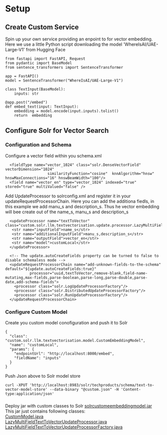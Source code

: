 

# Setup

## Create Custom Service
Spin up your own service providing an enpoint to for vector embedding. Here we use a little Python script downloading the model 'WhereIsAI/UAE-Large-V1' from Hugging Face
```
from fastapi import FastAPI, Request
from pydantic import BaseModel
from sentence_transformers import SentenceTransformer

app = FastAPI()
model = SentenceTransformer("WhereIsAI/UAE-Large-V1")

class TextInput(BaseModel):
    inputs: str

@app.post("/embed")
def embed_text(input: TextInput):
    embedding = model.encode(input.inputs).tolist()
    return  embedding
```

## Configure Solr for Vector Search

### Configuration and Schema
Configure a vector field within you schema.xml
```
  <fieldType name="vector_1024" class="solr.DenseVectorField" vectorDimension="1024"                    
				   similarityFunction="cosine"  knnAlgorithm="hnsw" hnswMaxConnections="16" hnswBeamWidth="100"/>
  <field name="vector_en" type="vector_1024" indexed="true" stored="true" multiValued="false" />
```
Add UpdateProcessor to solrconfig.xml and register it in your updateRequestProcessorChain. Here you can add the additiona fiedls, in this example we add manu_s and description_s. Thus he vector embedding will bee create out of the name_s, manu_s and description_s
```
  <updateProcessor name="textToVector" class="custom.solr.llm.textvectorisation.update.processor.LazyMultiFieldTextToVectorUpdateProcessorFactory">
   <str name="inputField">name_s</str>
   <str name="additionalInputField">manu_s,description_s</str>
   <str name="outputField">vector_en</str>
   <str name="model">customLocal</str>
  </updateProcessor>
  
  <!-- The update.autoCreateFields property can be turned to false to disable schemaless mode -->
  <updateRequestProcessorChain name="add-unknown-fields-to-the-schema" default="${update.autoCreateFields:true}"
           processor="uuid,textToVector,remove-blank,field-name-mutating,max-fields,parse-boolean,parse-long,parse-double,parse-date,add-schema-fields">
    <processor class="solr.LogUpdateProcessorFactory"/>
    <processor class="solr.DistributedUpdateProcessorFactory"/>
    <processor class="solr.RunUpdateProcessorFactory"/>
  </updateRequestProcessorChain>
```


###  Configure Custom Model
Create you custom model conofiguration and push it to Solr
```
{
  "class": "custom.solr.llm.textvectorisation.model.CustomEmbeddingModel",
  "name": "customLocal",
  "params": {
    "endpointUrl": "http://localhost:8000/embed",
    "fieldName": "inputs"
  }
}
```
Push Json above to Solr model store
```
curl -XPUT 'http://localhost:8983/solr/techproducts/schema/text-to-vector-model-store' --data-binary "@custom.json" -H 'Content-type:application/json'
```

###
Deploy jar with custom classes to Solr [solrcustomeembeddingmodel.jar](https://github.com/renatoh/solrCustomEmbeddingModel/blob/main/artifact/solrcustomeembeddingmodel.jar)
This jar just contains following classes:<br>
 [CustomModel.java](https://github.com/renatoh/solrCustomEmbeddingModel/blob/main/src/main/java/custom/solr/llm/textvectorisation/model/CustomModel.java)<br>
 [LazyMultiFieldTextToVectorUpdateProcessor.java](https://github.com/renatoh/solrCustomEmbeddingModel/blob/main/src/main/java/custom/solr/llm/textvectorisation/update/processor/LazyMultiFieldTextToVectorUpdateProcessor.java)<br> [LazyMultiFieldTextToVectorUpdateProcessorFactory.java](https://github.com/renatoh/solrCustomEmbeddingModel/blob/main/src/main/java/custom/solr/llm/textvectorisation/update/processor/LazyMultiFieldTextToVectorUpdateProcessorFactory.java) 

   

